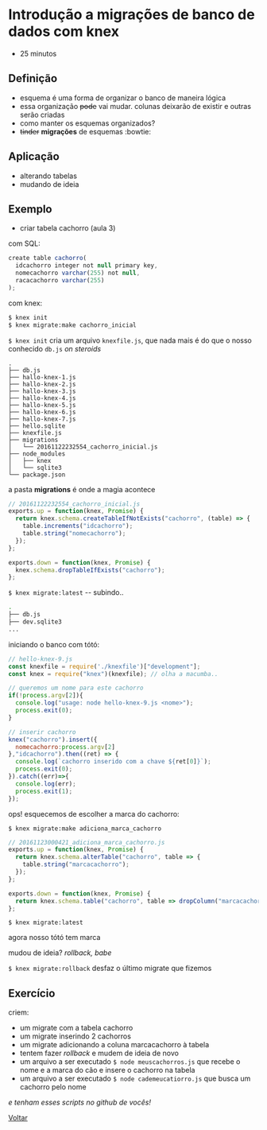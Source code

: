 # Introdução a migrações de banco de dados com knex

- 25 minutos

## Definição

- esquema é uma forma de organizar o banco de maneira lógica
- essa organização ~~pode~~ vai mudar. colunas deixarão de existir e outras serão criadas
- como manter os esquemas organizados?
- ~~tinder~~ **migrações** de esquemas :bowtie:

## Aplicação

- alterando tabelas
- mudando de ideia

## Exemplo

- criar tabela cachorro (aula 3)

com SQL:

```javascript
create table cachorro(
  idcachorro integer not null primary key,
  nomecachorro varchar(255) not null,
  racacachorro varchar(255)
);
```

com knex:

```bash
$ knex init
$ knex migrate:make cachorro_inicial
```

`$ knex init` cria um arquivo `knexfile.js`, que nada mais é do que o nosso conhecido `db.js` *on steroids*

```
.
├── db.js
├── hallo-knex-1.js
├── hallo-knex-2.js
├── hallo-knex-3.js
├── hallo-knex-4.js
├── hallo-knex-5.js
├── hallo-knex-6.js
├── hallo-knex-7.js
├── hello.sqlite
├── knexfile.js
├── migrations
│   └── 20161122232554_cachorro_inicial.js
├── node_modules
│   ├── knex
│   └── sqlite3
└── package.json
```

a pasta **migrations** é onde a magia acontece

```javascript
// 20161122232554_cachorro_inicial.js
exports.up = function(knex, Promise) {
  return knex.schema.createTableIfNotExists("cachorro", (table) => {
    table.increments("idcachorro");
    table.string("nomecachorro");
  });
};

exports.down = function(knex, Promise) {
  knex.schema.dropTableIfExists("cachorro");
};
```

`$ knex migrate:latest` -- subindo..

```bash
.
├── db.js
├── dev.sqlite3
...
```

iniciando o banco com tótó:

```javascript
// hello-knex-9.js
const knexfile = require('./knexfile')["development"];
const knex = require("knex")(knexfile); // olha a macumba..

// queremos um nome para este cachorro
if(!process.argv[2]){
  console.log("usage: node hello-knex-9.js <nome>");
  process.exit(0);
}

// inserir cachorro
knex("cachorro").insert({
  nomecachorro:process.argv[2]
},"idcachorro").then((ret) => {
  console.log(`cachorro inserido com a chave ${ret[0]}`);
  process.exit(0);
}).catch((err)=>{
  console.log(err);
  process.exit(1);
});
```

ops! esquecemos de escolher a marca do cachorro:

`$ knex migrate:make adiciona_marca_cachorro`

```javascript
// 20161123000421_adiciona_marca_cachorro.js
exports.up = function(knex, Promise) {
  return knex.schema.alterTable("cachorro", table => {
    table.string("marcacachorro");
  });
};

exports.down = function(knex, Promise) {
  return knex.schema.table("cachorro", table => dropColumn("marcacachorro"));
};
```

`$ knex migrate:latest`

agora nosso tótó tem marca

mudou de ideia? *rollback, babe*

`$ knex migrate:rollback` desfaz o último migrate que fizemos

## Exercício

criem:

- um migrate com a tabela cachorro
- um migrate inserindo 2 cachorros
- um migrate adicionando a coluna marcacachorro à tabela
- tentem fazer *rollback* e mudem de ideia de novo
- um arquivo a ser executado `$ node meuscachorros.js` que recebe o nome e a marca do cão e insere o cachorro na tabela
- um arquivo a ser executado `$ node cademeucatiorro.js` que busca um cachorro pelo nome

*e tenham esses scripts no github de vocês!*

[Voltar](../README.md)
